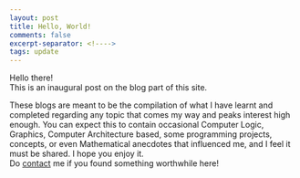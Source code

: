 ```yaml
---
layout: post
title: Hello, World!
comments: false
excerpt-separator: <!---->
tags: update
---
```


Hello there!  
This is an inaugural post on the blog part of this site.

<!---->

These blogs are meant to be the compilation of what I have learnt and completed regarding any topic that comes my way and peaks interest high enough. You can expect this to contain occasional Computer Logic, Graphics, Computer Architecture based, some programming projects, concepts, or even Mathematical anecdotes that influenced me, and I feel it must be shared. I hope you enjoy it.  
Do [contact]({{site.baseurl}}/contact) me if you found something worthwhile here!
